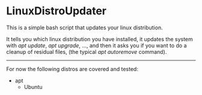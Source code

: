 # LinuxDistroUpdater
This is a simple bash script that updates your linux distribution.

It tells you which linux distribution you have installed, it updates the system with *apt update*, *apt upgrade*, ..., and then it asks you if you want to do a cleanup of residual files, (the typical *apt autoremove* command).

____

For now the following distros are covered and tested:
- apt
  - Ubuntu